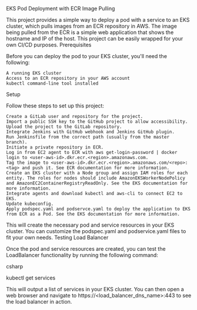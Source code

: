 EKS Pod Deployment with ECR Image Pulling

This project provides a simple way to deploy a pod with a service to an EKS cluster, which pulls images from an ECR repository in AWS. The image being pulled from the ECR is a simple web application that shows the hostname and IP of the host. This project can be easily wrapped for your own CI/CD purposes.
Prerequisites

Before you can deploy the pod to your EKS cluster, you'll need the following:

    A running EKS cluster
    Access to an ECR repository in your AWS account
    kubectl command-line tool installed

Setup

Follow these steps to set up this project:

    Create a GitLab user and repository for the project.
    Import a public SSH key to the GitHub project to allow accessibility.
    Upload the project to the GitLab repository.
    Integrate Jenkins with GitHub webhook and Jenkins GitHub plugin.
    Run Jenkinsfile from the correct path (usually from the master branch).
    Initiate a private repository in ECR.
    Log in from EC2 agent to ECR with aws get-login-password | docker login to <user-aws-id>.dkr.ecr.<region>.amazonaws.com.
    Tag the image to <user-aws-id>.dkr.ecr.<region>.amazonaws.com/<repo>:<tag> and push it. See ECR documentation for more information.
    Create an EKS cluster with a Node group and assign IAM roles for each entity. The roles for nodes should include AmazonEKSWorkerNodePolicy and AmazonEC2ContainerRegistryReadOnly. See the EKS documentation for more information.
    Integrate agents and download kubectl and aws-cli to connect EC2 to EKS.
    Update kubeconfig.
    Apply podspec.yaml and podservce.yaml to deploy the application to EKS from ECR as a Pod. See the EKS documentation for more information.

This will create the necessary pod and service resources in your EKS cluster. You can customize the podspec.yaml and podservice.yaml files to fit your own needs.
Testing Load Balancer

Once the pod and service resources are created, you can test the LoadBalancer functionality by running the following command:

csharp

kubectl get services

This will output a list of services in your EKS cluster. You can then open a web browser and navigate to https://<load_balancer_dns_name>:443 to see the load balancer in action.
